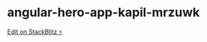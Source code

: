 # angular-hero-app-kapil-mrzuwk

[Edit on StackBlitz ⚡️](https://stackblitz.com/edit/angular-hero-app-kapil-mrzuwk)